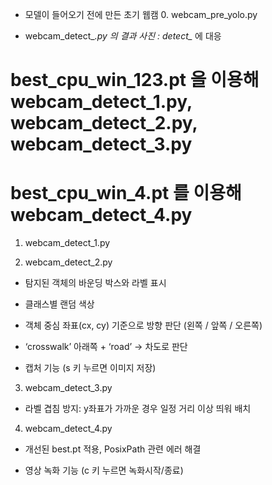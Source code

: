 - 모델이 들어오기 전에 만든 초기 웹캠 0. webcam_pre_yolo.py 

- webcam_detect_*.py 의 결과 사진 : detect_* 에 대응 

# best_cpu_win_123.pt 을 이용해 webcam_detect_1.py, webcam_detect_2.py,  webcam_detect_3.py 
# best_cpu_win_4.pt 를 이용해 webcam_detect_4.py 

1. webcam_detect_1.py 

2. webcam_detect_2.py 

- 탐지된 객체의 바운딩 박스와 라벨 표시

- 클래스별 랜덤 색상

- 객체 중심 좌표(cx, cy) 기준으로 방향 판단 (왼쪽 / 앞쪽 / 오른쪽)

- ‘crosswalk’ 아래쪽 + ‘road’ → 차도로 판단

- 캡처 기능 (s 키 누르면 이미지 저장)

3. webcam_detect_3.py 

- 라벨 겹침 방지: y좌표가 가까운 경우 일정 거리 이상 띄워 배치

4. webcam_detect_4.py 

- 개선된 best.pt 적용, PosixPath 관련 에러 해결
  
- 영상 녹화 기능 (c 키 누르면 녹화시작/종료)




